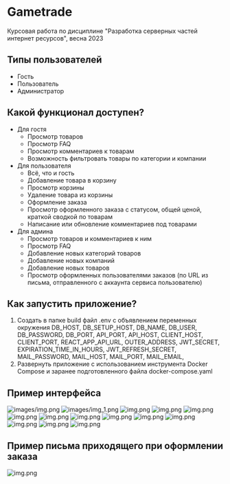 # Gametrade
Курсовая работа по дисциплине "Разработка серверных частей интернет ресурсов", весна 2023

## Типы пользователей
- Гость
- Пользователь
- Администратор

## Какой функционал доступен?
- Для гостя
    - Просмотр товаров
    - Просмотр FAQ
    - Просмотр комментариев к товарам
    - Возможность фильтровать товары по категории и компании
- Для пользователя
    - Всё, что и гость
    - Добавление товара в корзину
    - Просмотр корзины
    - Удаление товара из корзины
    - Оформление заказа
    - Просмотр оформленного заказа с статусом, общей ценой, краткой сводкой по товарам
    - Написание или обновление комментариев под товарами
- Для админа
    - Просмотр товаров и комментариев к ним
    - Просмотр FAQ
    - Добавление новых категорий товаров
    - Добавление новых компаний
    - Добавление новых товаров
    - Просмотр оформленных пользователями заказов (по URL из письма, отправленного с аккаунта сервиса пользователю)

## Как запустить приложение?
1) Создать в папке build файл .env с объявлением переменных окружения 
   DB_HOST,
   DB_SETUP_HOST,
   DB_NAME,
   DB_USER,
   DB_PASSWORD,
   DB_PORT,
   API_PORT,
   API_HOST,
   CLIENT_HOST,
   CLIENT_PORT,
   REACT_APP_API_URL,
   OUTER_ADDRESS,
   JWT_SECRET,
   EXPIRATION_TIME_IN_HOURS,
   JWT_REFRESH_SECRET,
   MAIL_PASSWORD,
   MAIL_HOST,
   MAIL_PORT,
   MAIL_EMAIL,
2) Развернуть приложение с использованием инструмента Docker Compose и заранее подготовленного файла docker-compose.yaml

## Пример интерфейса
![images/img.png](images/register.png)
![images/img_1.png](images/register_2.png)
![img.png](images/shop.png)
![img.png](images/shop_category.png)
![img.png](images/shop_company.png)
![img.png](images/shop_category_and_company.png)
![img.png](images/shop_not_found.png)
![img.png](images/product_page.png)
![img.png](images/comments.png)
![img.png](images/faq.png)
![img.png](images/cart.png)
![img.png](images/checkout.png)
![img.png](images/admin.png)
![img.png](images/add_product.png)
## Пример письма приходящего при оформлении заказа
![img.png](images/mail.png)
